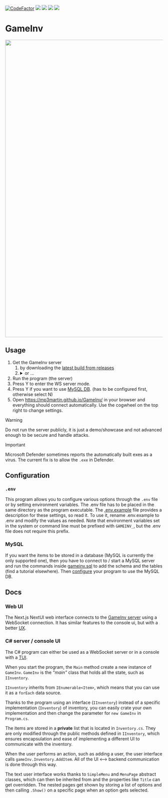 [![CodeFactor](https://www.codefactor.io/repository/github/MP3Martin/GameInv/badge)](#/)
[<img src="https://img.shields.io/github/license/MP3Martin/GameInv">](#/)
[<img src="https://img.shields.io/github/stars/MP3Martin/GameInv?style=flat">](#/)
[<img src="https://img.shields.io/github/forks/MP3Martin/GameInv?style=flat">](#/)
[<img src="https://img.shields.io/github/issues/MP3Martin/GameInv">](#/)

# GameInv

<img src="https://github.com/user-attachments/assets/ec6888ef-99f1-45ac-98d6-dd92d97555fa" width="950px" />

## Usage

1. Get the GameInv server
    1. by downloading the [latest build from releases](https://github.com/MP3Martin/GameInv/releases/latest/)
    2. <details><summary>or ...</summary>or download the <a href="https://download-directory.github.io/?url=https%3A%2F%2Fgithub.com%2FMP3Martin%2FGameInv%2Ftree%2Fmain%2Fserver">server folder</a>, extract it and open it in your favourite IDE, install the required dependencies, modify the code however you want and run the program. Or just use any other way to build the project.</details>
2. Run the program (the server)
3. Press Y to enter the WS server mode.
4. Press Y if you want to use [MySQL DB](#mysql). (has to be configured first, otherwise select N)
5. Open https://mp3martin.github.io/GameInv/ in your browser and everything should connect automatically. Use the
   cogwheel on the top right to change settings.

> [!WARNING]  
> Do not run the server publicly, it is just a demo/showcase and not advanced enough to be secure and handle attacks.

> [!IMPORTANT]  
> Microsoft Defender sometimes reports the automatically built exes as a virus. The current fix is to allow the `.exe`
> in Defender.

## Configuration

### `.env`

This program allows you to configure various options through the `.env` file or by setting environment variables. The
.env file has to be placed in the same directory as the program executable. The [.env.example](server/.env.example) file
provides a description for these settings, so read it. To use it, rename .env.example to .env and modify the values as
needed. Note that environment variables set in the system or command line must be prefixed with `GAMEINV_`, but the .env
file does not require this prefix.

### MySQL

If you want the items to be stored in a database (MySQL is currently the only supported one), then you have to connect
to / start a MySQL server and run the commands inside [gameinv.sql](server/gameinv.sql) to add the schema and the
tables (find a tutorial elsewhere). Then [configure](#configuration) your program to use the MySQL DB.

## Docs

### Web UI

The Next.js NextUI web interface connects to the [GameInv server](#c-server--console-ui) using a WebSocket connection.
It has similar features to the console ui, but with a better [UX](https://en.wikipedia.org/wiki/User_experience_design).

### C# server / console UI

The C# program can either be used as a WebSocket server or in a console with
a [TUI](https://en.wikipedia.org/wiki/Text-based_user_interface).

When you start the program, the `Main` method create a new instance of `GameInv`. `GameInv` is the _"main"_ class that
holds all the state, such as `IInventory`.

`IInventory` inherits from `IEnumerable<Item>`, which means that you can use it as a `forEach` data source.

Thanks to the program using an interface (`IInventory`) instead of a specific implementation (`Inventory`) of inventory,
you can easily crate your own implementation and then change the parameter for `new GameInv` in `Program.cs`.

The items are stored in a **private** list that is located in `Inventory.cs`. They are only modified through the public
methods defined in `IInventory`, which ensures encapsulation and ease of implementing a different UI to communicate with
the inventory.

When the user performs an action, such as adding a user, the user interface calls `gameInv.Inventory.AddItem`. All of
the UI <--> backend communication is done through this way.

The text user interface works thanks to `SimpleMenu` and `MenuPage` abstract classes, which can then be inherited from
and the properties like `Title` can get overridden. The nested pages get shown by storing a list of options and then
calling `.Show()` on a specific page when an option gets selected.
